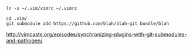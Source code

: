 

	ln -s ~/.vim/vimrc ~/.vimrc

	cd .vim/
	git submodule add https://github.com/blah/blah-git bundle/blah

http://vimcasts.org/episodes/synchronizing-plugins-with-git-submodules-and-pathogen/

